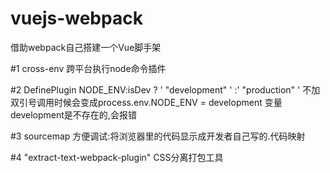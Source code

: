 # vuejs-webpack
借助webpack自己搭建一个Vue脚手架

#1 cross-env
跨平台执行node命令插件

#2 DefinePlugin
NODE_ENV:isDev ? ' "development" ' :' "production" ' 
不加双引号调用时候会变成process.env.NODE_ENV = development 变量development是不存在的,会报错

#3 sourcemap
方便调试:将浏览器里的代码显示成开发者自己写的.代码映射

#4  "extract-text-webpack-plugin"
CSS分离打包工具